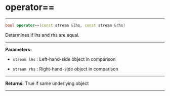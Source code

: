 # operator==

---

```cpp
bool operator==(const stream &lhs, const stream &rhs)
```


Determines if lhs and rhs are equal. 


---
**Parameters:**

 - `stream lhs`
: Left-hand-side object in comparison 

 - `stream rhs`
: Right-hand-side object in comparison 


---
**Returns:** True if same underlying object 

---
